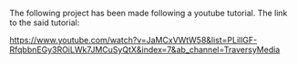 The following project has been made following a youtube tutorial. The link to the said tutorial:  
  
    
https://www.youtube.com/watch?v=JaMCxVWtW58&list=PLillGF-RfqbbnEGy3ROiLWk7JMCuSyQtX&index=7&ab_channel=TraversyMedia
